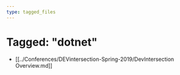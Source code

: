 ```yaml
---
type: tagged_files
---
```

# Tagged: "dotnet"

- [[../Conferences/DEVintersection-Spring-2019/DevIntersection Overview.md]]

